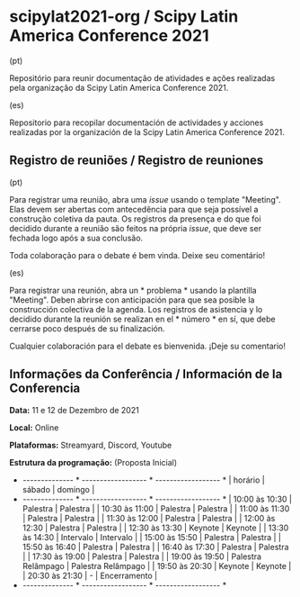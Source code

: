 # scipylat2021-org / Scipy Latin America Conference 2021

(pt)

Repositório para reunir documentação de atividades e ações realizadas pela organização
da Scipy Latin America Conference 2021.

(es)

Repositorio para recopilar documentación de actividades y acciones realizadas por la organización
de la Scipy Latin America Conference 2021.

## Registro de reuniões / Registro de reuniones

(pt)

Para registrar uma reunião, abra uma *issue* usando o template "Meeting".
Elas devem ser abertas com antecedência para que seja possível a construção coletiva da pauta.
Os registros da presença e do que foi decidido durante a reunião são feitos na própria *issue*,
que deve ser fechada logo após a sua conclusão.

Toda colaboração para o debate é bem vinda. Deixe seu comentário!

(es)

Para registrar una reunión, abra un * problema * usando la plantilla "Meeting".
Deben abrirse con anticipación para que sea posible la construcción colectiva de la agenda.
Los registros de asistencia y lo decidido durante la reunión se realizan en el * número * en sí,
que debe cerrarse poco después de su finalización.

Cualquier colaboración para el debate es bienvenida. ¡Deje su comentario!

## Informações da Conferência / Información de la Conferencia

**Data:** 11 e 12 de Dezembro de 2021

**Local:** Online

**Plataformas:** Streamyard, Discord, Youtube

**Estrutura da programação:** (Proposta Inicial)

* -------------- * ------------------ * ------------------ *
|    horário     |       sábado       |      domingo       |
* -------------- * ------------------ * ------------------ *
| 10:00 às 10:30 | Palestra           | Palestra           |
| 10:30 às 11:00 | Palestra           | Palestra           |
| 11:00 às 11:30 | Palestra           | Palestra           |
| 11:30 às 12:00 | Palestra           | Palestra           |
| 12:00 às 12:30 | Palestra           | Palestra           |
| 12:30 às 13:30 | Keynote            | Keynote            |
| 13:30 às 14:30 | Intervalo          | Intervalo          |
| 15:00 às 15:50 | Palestra           | Palestra           |
| 15:50 às 16:40 | Palestra           | Palestra           |
| 16:40 às 17:30 | Palestra           | Palestra           |
| 17:30 às 19:00 | Palestra           | Palestra           |
| 19:00 às 19:50 | Palestra Relâmpago | Palestra Relâmpago |
| 19:50 às 20:30 | Keynote            | Keynote            |
| 20:30 às 21:30 | -                  | Encerramento       |
* -------------- * ------------------ * ------------------ *
